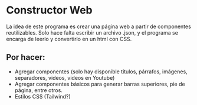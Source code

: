 # Constructor Web
La idea de este programa es crear una página web a partir de componentes reutilizables. Solo hace falta escribir un archivo .json, y el programa se encarga de leerlo y convertirlo en un html con CSS.
## Por hacer:
- Agregar componentes (solo hay disponible títulos, párrafos, imágenes, separadores, videos, videos en Youtube)
- Agregar componentes básicos para generar barras superiores, pie de página, entre otros.
- Estilos CSS (Tailwind?)
